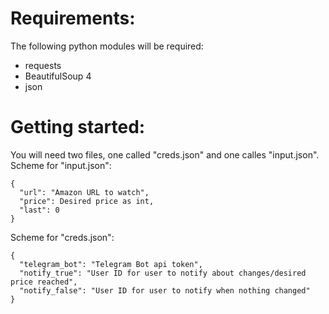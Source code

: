 # Requirements:
The following python modules will be required: <br />
* requests
* BeautifulSoup 4
* json

# Getting started:
You will need two files, one called "creds.json" and one calles "input.json".<br />
Scheme for "input.json":<br />
```
{
  "url": "Amazon URL to watch",
  "price": Desired price as int,
  "last": 0
}
```

Scheme for "creds.json": <br />
```
{
  "telegram_bot": "Telegram Bot api token",
  "notify_true": "User ID for user to notify about changes/desired price reached",
  "notify_false": "User ID for user to notify when nothing changed"
}
```
